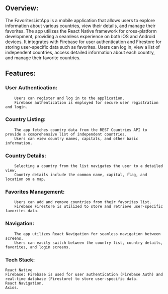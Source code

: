 ## Overview:
The FavoritesListApp is a mobile application that allows users to explore information about various countries, view their details, and manage their favorites. The app utilizes the React Native framework for cross-platform development, providing a seamless experience on both iOS and Android devices. It integrates with Firebase for user authentication and Firestore for storing user-specific data such as favorites. Users can log in, view a list of independent countries, access detailed information about each country, and manage their favorite countries.

## Features:

### User Authentication:
        Users can register and log in to the application.
        Firebase authentication is employed for secure user registration and login.

### Country Listing:
        The app fetches country data from the REST Countries API to provide a comprehensive list of independent countries.
        Users can view country names, capitals, and other basic information.

### Country Details:
        Selecting a country from the list navigates the user to a detailed view.
        Country details include the common name, capital, flag, and location on a map.

### Favorites Management:
        Users can add and remove countries from their favorites list.
        Firebase Firestore is utilized to store and retrieve user-specific favorites data.

### Navigation:
        The app utilizes React Navigation for seamless navigation between screens.
        Users can easily switch between the country list, country details, favorites, and login screens.

### Tech Stack:

    React Native
    Firebase: Firebase is used for user authentication (Firebase Auth) and real-time database (Firestore) to store user-specific data.
    React Navigation.
    Axios.